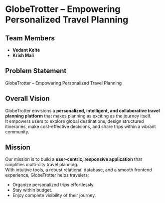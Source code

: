 # GlobeTrotter – Empowering Personalized Travel Planning

## Team Members
- **Vedant Kolte**
- **Krish Mali**

## Problem Statement
GlobeTrotter – Empowering Personalized Travel Planning

## Overall Vision
GlobeTrotter envisions a **personalized, intelligent, and collaborative travel planning platform** that makes planning as exciting as the journey itself.  
It empowers users to explore global destinations, design structured itineraries, make cost-effective decisions, and share trips within a vibrant community.

## Mission
Our mission is to build a **user-centric, responsive application** that simplifies multi-city travel planning.  
With intuitive tools, a robust relational database, and a smooth frontend experience, GlobeTrotter helps travelers:
- Organize personalized trips effortlessly.
- Stay within budget.
- Enjoy complete visibility of their journey.

